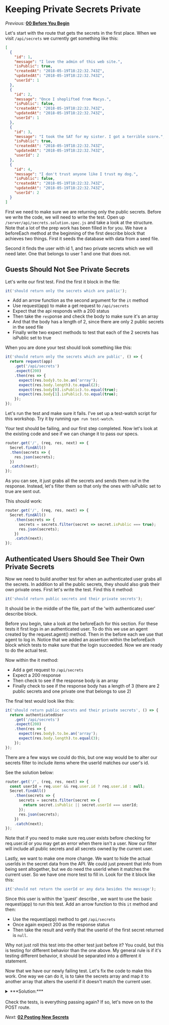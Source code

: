 # Keeping Private Secrets Private

*Previous:* **[00 Before You Begin](./00_Before_You_Begin.md)**

Let's start with the route that gets the secrets in the first place. When we visit `/api/secrets` we currently get something like this:

```json
[
  {
    "id": 1,
    "message": "I love the admin of this web site.",
    "isPublic": true,
    "createdAt": "2018-05-19T18:22:32.743Z",
    "updatedAt": "2018-05-19T18:22:32.743Z",
    "userId": 1
  },
  {
    "id": 2,
    "message": "Once I shoplifted from Macys.",
    "isPublic": false,
    "createdAt": "2018-05-19T18:22:32.743Z",
    "updatedAt": "2018-05-19T18:22:32.743Z",
    "userId": 1
  },
  {
    "id": 3,
    "message": "I took the SAT for my sister. I got a terrible score.",
    "isPublic": true,
    "createdAt": "2018-05-19T18:22:32.743Z",
    "updatedAt": "2018-05-19T18:22:32.743Z",
    "userId": 2
  },
  {
    "id": 4,
    "message": "I don't trust anyone like I trust my dog.",
    "isPublic": false,
    "createdAt": "2018-05-19T18:22:32.743Z",
    "updatedAt": "2018-05-19T18:22:32.743Z",
    "userId": 2
  }
]
```

First we need to make sure we are returning only the public secrets. Before we write the code, we will need to write the test. Open up `/server/api/secrets.solution.spec.js` and take a look at the structure. Note that a lot of the prep work has been filled in for you. We have a beforeEach method at the beginning of the first describe block that achieves two things. First it seeds the database with data from a seed file. 

Second it finds the user with id 1, and two private secrets which we will need later. One that belongs to user 1 and one that does not.

## Guests Should Not See Private Secrets

Let's write our first test. Find the first it block in the file:

```javascript
it('should return only the secrets which are public'); 
```
* Add an arrow function as the second argument for the `it` method
* Use request(app) to make a get request to `/api/secrets`
* Expect that the api responds with a 200 status
* Then take the `res`ponse and check the body to make sure it's an array
* And that the body has a length of 2, since there are only 2 public secrets in the seed file
* Finally write two expect methods to test that each of the 2 secrets has isPublic set to true

When you are done your test should look something like this:

```javascript
it('should return only the secrets which are public', () => {
  return request(app)
    .get('/api/secrets')
    .expect(200)
    .then(res => {
      expect(res.body).to.be.an('array');
      expect(res.body.length).to.equal(2);
      expect(res.body[0].isPublic).to.equal(true);
      expect(res.body[1].isPublic).to.equal(true);
    });
});
```
Let's run the test and make sure it fails. I've set up a test-watch script for this workshop. Try it by running `npm run test-watch`.

Your test should be failing, and our first step completed. Now let's look at the existing code and see if we can change it to pass our specs.

```javascript
router.get('/', (req, res, next) => {
  Secret.findAll()
  .then(secrets => {
    res.json(secrets);
  })
  .catch(next);
});
```
As you can see, it just grabs all the secrets and sends them out in the response. Instead, let's filter them so that only the ones with isPublic set to true are sent out. 

This should work:

```javascript
router.get('/', (req, res, next) => {
  Secret.findAll()
    .then(secrets => {
      secrets = secrets.filter(secret => secret.isPublic === true);
      res.json(secrets);
    })
    .catch(next);
});
```

## Authenticated Users Should See Their Own Private Secrets

Now we need to build another test for when an authenticated user grabs all the secrets. In addition to all the public secrets, they should also grab their own private ones. First let's write the test. Find this it method:

```javascript
it('should return public secrets and their private secrets');
```
It should be in the middle of the file, part of the 'with authenticated user' describe block. 

Before you begin, take a look at the beforeEach for this section. For these tests it first logs in an authenticated user. To do this we use an agent created by the request.agent() method. Then in the before each we use that agent to log in. Notice that we added an assertion within the beforeEach block which tests to make sure that the login succeeded. Now we are ready to do the actual test.

Now within the it method:
* Add a get request to `/api/secrets`
* Expect a 200 response
* Then check to see if the response body is an array
* Finally check to see if the response body has a length of 3 (there are 2 public secrets and one private one that belongs to use 2)

The final test would look like this:

```javascript
it('should return public secrets and their private secrets', () => {
  return authenticatedUser
    .get('/api/secrets')
    .expect(200)
    .then(res => {
      expect(res.body).to.be.an('array');
      expect(res.body.length).to.equal(3);
    });
});
```

There are a few ways we could do this, but one way would be to alter our secrets filter to include items where the userId matches our user's id. 

See the solution below:

```javascript
router.get('/', (req, res, next) => {
  const userId = req.user && req.user.id ? req.user.id : null;
  Secret.findAll()
    .then(secrets => {
      secrets = secrets.filter(secret => {
        return secret.isPublic || secret.userId === userId;
      });
      res.json(secrets);
    })
    .catch(next);
});
```
Note that if you need to make sure req.user exists before checking for req.user.id or you may get an error when there isn't a user. Now our filter will include all public secrets and all secrets owned by the current user.

Lastly, we want to make one more change. We want to hide the actual userIds in the secret data from the API. We could just prevent that info from being sent altogether, but we do need the userId when it matches the current user. So we have one more test to fill in. Look for the it block like this:

```javascript
it('should not return the userId or any data besides the message');
```
Since this user is within the 'guest' describe , we want to use the basic request(app) to run this test. Add an arrow function to this `it` method and then:
* Use the request(app) method to get `/api/secrets`
* Once again expect 200 as the response status
* Then take the result and verify that the userId of the first secret returned is `null`.

Why not just roll this test into the other test just before it? You could, but this is testing for different behavior than the one above. My general rule is if it's testing different behavior, it should be separated into a different it statement.

Now that we have our newly failing test. Let's fix the code to make this work. One way we can do it, is to take the secrets array and map it to another array that alters the userId if it doesn't match the current user.

<details><summary>***Solution:***</summary><p>

```javascript
router.get('/', (req, res, next) => {
  const userId = req.user && req.user.id ? req.user.id : null;
  Secret.findAll()
  .then(secrets => {
    secrets = secrets.filter(secret => {
      return secret.isPublic || secret.userId === userId;
    });
    secrets = secrets.map(secret => ({
      id: secret.id,
      message: secret.message,
      userId: secret.userId === userId ? userId : null,
      isPublic: secret.isPublic
    }));
    res.json(secrets);
  })
  .catch(next);
});
```

</p></details>
<br />
Check the tests, is everything passing again? If so, let's move on to the POST route.

*Next:* **[02 Posting New Secrets](./02_Posting_New_Secrets.md)**